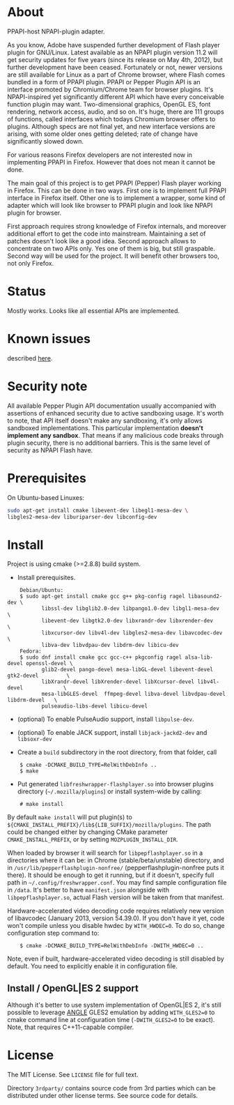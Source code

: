 About
=====

PPAPI-host NPAPI-plugin adapter.

As you know, Adobe have suspended further development of Flash player
plugin for GNU/Linux. Latest available as an NPAPI plugin version 11.2
will get security updates for five years (since its release on May
4th, 2012), but further development have been ceased. Fortunately or
not, newer versions are still available for Linux as a part of Chrome
browser, where Flash comes bundled in a form of PPAPI plugin. PPAPI or
Pepper Plugin API is an interface promoted by Chromium/Chrome team for
browser plugins. It's NPAPI-inspired yet significantly different API
which have every conceivable function plugin may want. Two-dimensional
graphics, OpenGL ES, font rendering, network access, audio, and so
on. It's huge, there are 111 groups of functions, called interfaces
which todays Chromium browser offers to plugins. Although specs are not
final yet, and new interface versions are arising, with some older
ones getting deleted; rate of change have significantly slowed down.

For various reasons Firefox developers are not interested now in
implementing PPAPI in Firefox.  However that does not mean it cannot
be done.

The main goal of this project is to get PPAPI (Pepper) Flash player
working in Firefox. This can be done in two ways. First one is to
implement full PPAPI interface in Firefox itself. Other one is to
implement a wrapper, some kind of adapter which will look like browser
to PPAPI plugin and look like NPAPI plugin for browser.

First approach requires strong knowledge of Firefox internals, and
moreover additional effort to get the code into
mainstream. Maintaining a set of patches doesn't look like a good
idea. Second approach allows to concentrate on two APIs only. Yes one
of them is big, but still graspable. Second way will be used for the
project. It will benefit other browsers too, not only Firefox.


Status
======

Mostly works. Looks like all essential APIs are implemented.

Known issues
============

described [here](doc/known-issues.md).

Security note
=============

All available Pepper Plugin API documentation usually accompanied with
assertions of enhanced security due to active sandboxing usage. It's
worth to note, that API itself doesn't make any sandboxing, it's only
allows sandboxed implementations. This particular implementation
**doesn't implement any sandbox**. That means if any malicious code breaks
through plugin security, there is no additional barriers. This is the
same level of security as NPAPI Flash have.

Prerequisites
=============

On Ubuntu-based Linuxes:

``` sh
sudo apt-get install cmake libevent-dev libegl1-mesa-dev \
libgles2-mesa-dev liburiparser-dev libconfig-dev
```

Install
=======

Project is using cmake (>=2.8.8) build system.

* Install prerequisites.
```
    Debian/Ubuntu:
    $ sudo apt-get install cmake gcc g++ pkg-config ragel libasound2-dev \
           libssl-dev libglib2.0-dev libpango1.0-dev libgl1-mesa-dev     \
           libevent-dev libgtk2.0-dev libxrandr-dev libxrender-dev       \
           libxcursor-dev libv4l-dev libgles2-mesa-dev libavcodec-dev    \
           libva-dev libvdpau-dev libdrm-dev libicu-dev
    Fedora:
    $ sudo dnf install cmake gcc gcc-c++ pkgconfig ragel alsa-lib-devel openssl-devel \
           glib2-devel pango-devel mesa-libGL-devel libevent-devel gtk2-devel         \
           libXrandr-devel libXrender-devel libXcursor-devel libv4l-devel             \
           mesa-libGLES-devel  ffmpeg-devel libva-devel libvdpau-devel libdrm-devel   \
           pulseaudio-libs-devel libicu-devel

```
* (optional) To enable PulseAudio support, install `libpulse-dev`.
* (optional) To enable JACK support, install `libjack-jackd2-dev` and `libsoxr-dev`

* Create a `build` subdirectory in the root directory, from that folder, call
```
    $ cmake -DCMAKE_BUILD_TYPE=RelWithDebInfo ..
    $ make
```

* Put generated `libfreshwrapper-flashplayer.so` into browser plugins directory (`~/.mozilla/plugins`)
  or install system-wide by calling:
```
    # make install
```

By default `make install` will put plugin(s) to `${CMAKE_INSTALL_PREFIX}/lib${LIB_SUFFIX}/mozilla/plugins`. The
path could be changed either by changing CMake parameter `CMAKE_INSTALL_PREFIX`, or by setting
`MOZPLUGIN_INSTALL_DIR`.

When loaded by browser it will search for `libpepflashplayer.so` in a directories
where it can be: in Chrome (stable/beta/unstable) directory, and in
`/usr/lib/pepperflashplugin-nonfree/` (pepperflashplugin-nonfree puts it there).
It should be enough to get it running, but if it doesn't, specify full path in
`~/.config/freshwrapper.conf`. You may find sample configuration file in `/data`.
It's better to have `manifest.json` alongside with `libpepflashplayer.so`,
actual Flash version will be taken from that manifest.

Hardware-accelerated video decoding code requires relatively new version of libavcodec
(January 2013, version 54.39.0). If you don't have it yet, code won't compile unless
you disable hwdec by `WITH_HWDEC=0`. To do so, change configuration step command to:
```
    $ cmake -DCMAKE_BUILD_TYPE=RelWithDebInfo -DWITH_HWDEC=0 ..
```

Note, even if built, hardware-accelerated video decoding is still disabled by default.
You need to explicitly enable it in configuration file.

Install / OpenGL|ES 2 support
-----------------------------

Although it's better to use system implementation of OpenGL|ES 2, it's still possible
to leverage [ANGLE](https://code.google.com/p/angleproject/) GLES2 emulation by adding
`WITH_GLES2=0` to cmake command line at configuration time (`-DWITH_GLES2=0` to be exact).
Note, that requires C++11-capable compiler.


License
=======

The MIT License. See `LICENSE` file for full text.

Directory `3rdparty/` contains source code from 3rd parties which can be
distributed under other license terms. See source code for details.
